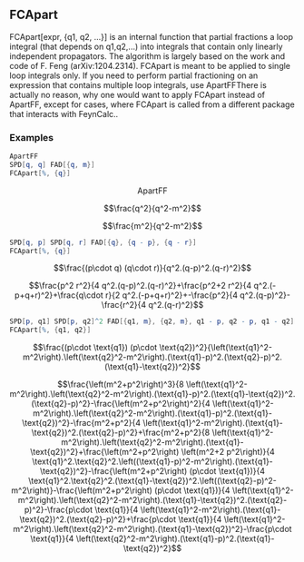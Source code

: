 ##  FCApart 

FCApart[expr, {q1, q2, ...}] is an internal function that partial fractions a loop integral (that depends on q1,q2,...) into integrals that contain only linearly independent propagators. The algorithm is largely based on the work and code of F. Feng (arXiv:1204.2314). FCApart is meant to be applied to single loop integrals only. If you need to perform partial fractioning on an expression that contains multiple loop integrals, use ApartFFThere is actually no reason, why one would want to apply FCApart instead of ApartFF, except for cases, where FCApart is called from a different package that interacts with FeynCalc..

###  Examples 

```mathematica
ApartFF
SPD[q, q] FAD[{q, m}]
FCApart[%, {q}]
```

$$\text{ApartFF}$$

$$\frac{q^2}{q^2-m^2}$$

$$\frac{m^2}{q^2-m^2}$$

```mathematica
SPD[q, p] SPD[q, r] FAD[{q}, {q - p}, {q - r}]
FCApart[%, {q}]
```

$$\frac{(p\cdot q) (q\cdot r)}{q^2.(q-p)^2.(q-r)^2}$$

$$\frac{p^2 r^2}{4 q^2.(q-p)^2.(q-r)^2}+\frac{p^2+2 r^2}{4 q^2.(-p+q+r)^2}+\frac{q\cdot r}{2 q^2.(-p+q+r)^2}+-\frac{p^2}{4 q^2.(q-p)^2}-\frac{r^2}{4 q^2.(q-r)^2}$$

```mathematica
SPD[p, q1] SPD[p, q2]^2 FAD[{q1, m}, {q2, m}, q1 - p, q2 - p, q1 - q2]
FCApart[%, {q1, q2}]

```

$$\frac{(p\cdot \text{q1}) (p\cdot \text{q2})^2}{\left(\text{q1}^2-m^2\right).\left(\text{q2}^2-m^2\right).(\text{q1}-p)^2.(\text{q2}-p)^2.(\text{q1}-\text{q2})^2}$$

$$\frac{\left(m^2+p^2\right)^3}{8 \left(\text{q1}^2-m^2\right).\left(\text{q2}^2-m^2\right).(\text{q1}-p)^2.(\text{q1}-\text{q2})^2.(\text{q2}-p)^2}-\frac{\left(m^2+p^2\right)^2}{4 \left(\text{q1}^2-m^2\right).\left(\text{q2}^2-m^2\right).(\text{q1}-p)^2.(\text{q1}-\text{q2})^2}-\frac{m^2+p^2}{4 \left(\text{q1}^2-m^2\right).(\text{q1}-\text{q2})^2.(\text{q2}-p)^2}+\frac{m^2+p^2}{8 \left(\text{q1}^2-m^2\right).\left(\text{q2}^2-m^2\right).(\text{q1}-\text{q2})^2}+\frac{\left(m^2+p^2\right) \left(m^2+2 p^2\right)}{4 \text{q1}^2.\text{q2}^2.\left((\text{q1}-p)^2-m^2\right).(\text{q1}-\text{q2})^2}-\frac{\left(m^2+p^2\right) (p\cdot \text{q1})}{4 \text{q1}^2.\text{q2}^2.(\text{q1}-\text{q2})^2.\left((\text{q2}-p)^2-m^2\right)}-\frac{\left(m^2+p^2\right) (p\cdot \text{q1})}{4 \left(\text{q1}^2-m^2\right).\left(\text{q2}^2-m^2\right).(\text{q1}-\text{q2})^2.(\text{q2}-p)^2}-\frac{p\cdot \text{q1}}{4 \left(\text{q1}^2-m^2\right).(\text{q1}-\text{q2})^2.(\text{q2}-p)^2}+\frac{p\cdot \text{q1}}{4 \left(\text{q1}^2-m^2\right).\left(\text{q2}^2-m^2\right).(\text{q1}-\text{q2})^2}-\frac{p\cdot \text{q1}}{4 \left(\text{q2}^2-m^2\right).(\text{q1}-p)^2.(\text{q1}-\text{q2})^2}$$